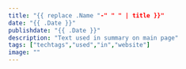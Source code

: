 ```yaml
---
title: "{{ replace .Name "-" " " | title }}"
date: "{{ .Date }}"
publishdate: "{{ .Date }}"
description: "Text used in summary on main page"
tags: ["techtags","used","in","website"]
image: ""
---
```

